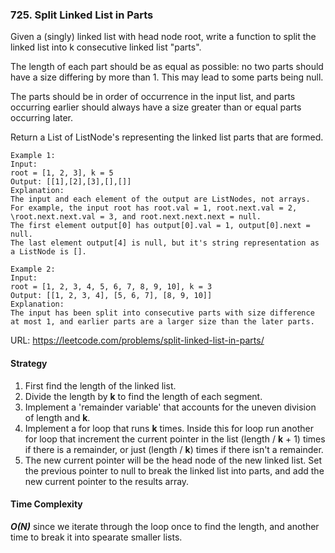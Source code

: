 ### 725. Split Linked List in Parts
Given a (singly) linked list with head node root, write a function to split the linked list into k consecutive linked list "parts".

The length of each part should be as equal as possible: no two parts should have a size differing by more than 1. This may lead to some parts being null.

The parts should be in order of occurrence in the input list, and parts occurring earlier should always have a size greater than or equal parts occurring later.

Return a List of ListNode's representing the linked list parts that are formed.

```
Example 1:
Input: 
root = [1, 2, 3], k = 5
Output: [[1],[2],[3],[],[]]
Explanation:
The input and each element of the output are ListNodes, not arrays.
For example, the input root has root.val = 1, root.next.val = 2, \root.next.next.val = 3, and root.next.next.next = null.
The first element output[0] has output[0].val = 1, output[0].next = null.
The last element output[4] is null, but it's string representation as a ListNode is [].

Example 2:
Input: 
root = [1, 2, 3, 4, 5, 6, 7, 8, 9, 10], k = 3
Output: [[1, 2, 3, 4], [5, 6, 7], [8, 9, 10]]
Explanation:
The input has been split into consecutive parts with size difference at most 1, and earlier parts are a larger size than the later parts.
```
URL: https://leetcode.com/problems/split-linked-list-in-parts/

#### Strategy
1. First find the length of the linked list.
2. Divide the length by **k** to find the length of each segment. 
3. Implement a 'remainder variable' that accounts for the uneven division of length and **k**.
4. Implement a for loop that runs **k** times. Inside this for loop run another for loop that increment the current pointer in the list (length / **k** + 1) times if there is a remainder, or just (length / **k**) times if there isn't a remainder. 
5. The new current pointer will be the head node of the new linked list. Set the previous pointer to null to break the linked list into parts, and add the new current pointer to the results array. 

#### Time Complexity
***O(N)*** since we iterate through the loop once to find the length, and another time to break it into spearate smaller lists.